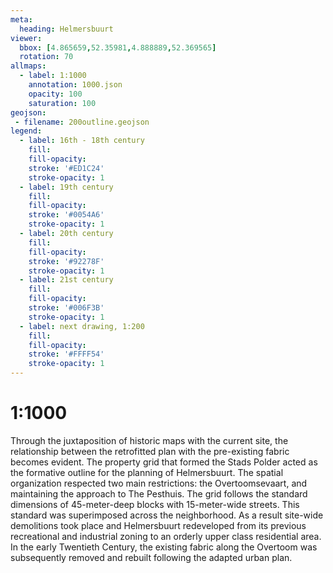 ```yaml
---
meta:
  heading: Helmersbuurt
viewer:
  bbox: [4.865659,52.35981,4.888889,52.369565]
  rotation: 70
allmaps:
  - label: 1:1000
    annotation: 1000.json
    opacity: 100
    saturation: 100
geojson:
 - filename: 200outline.geojson
legend:
  - label: 16th - 18th century
    fill: 
    fill-opacity: 
    stroke: '#ED1C24'
    stroke-opacity: 1
  - label: 19th century
    fill: 
    fill-opacity: 
    stroke: '#0054A6'
    stroke-opacity: 1
  - label: 20th century
    fill: 
    fill-opacity: 
    stroke: '#92278F'
    stroke-opacity: 1
  - label: 21st century
    fill: 
    fill-opacity: 
    stroke: '#006F3B'
    stroke-opacity: 1
  - label: next drawing, 1:200
    fill: 
    fill-opacity: 
    stroke: '#FFFF54'
    stroke-opacity: 1
---
```

# 1:1000

Through the juxtaposition of historic maps with the current site, the relationship between the retrofitted plan with the pre-existing fabric becomes evident. The property grid that formed the Stads Polder acted as the formative outline for the planning of Helmersbuurt. The spatial organization respected two main restrictions: the Overtoomsevaart, and maintaining the approach to The Pesthuis. The grid follows the standard dimensions of 45-meter-deep blocks with 15-meter-wide streets. This standard was superimposed across the neighborhood. As a result site-wide demolitions took place and Helmersbuurt redeveloped from its previous recreational and industrial zoning to an orderly upper class residential area. In the early Twentieth Century, the existing fabric along the Overtoom was subsequently removed and rebuilt following the adapted urban plan.